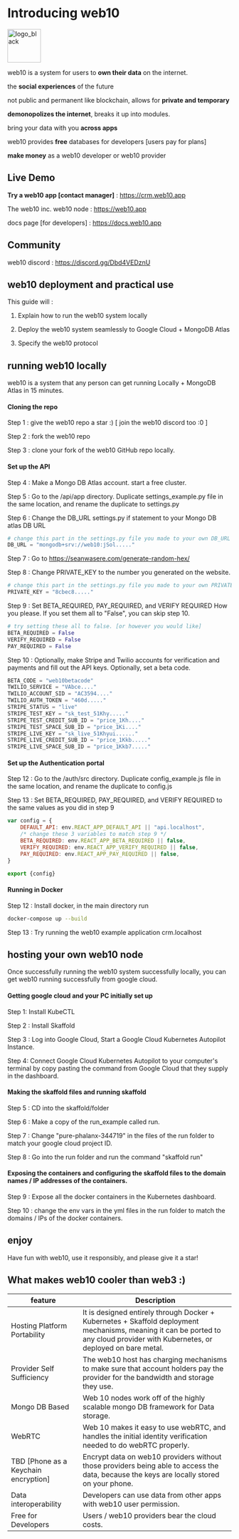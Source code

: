 # Introducing web10





<img src="auth\public\logo_blue.jpg" alt="logo_black" style="height:75px;" />



web10 is a system for users to **own their data** on the internet. 

the **social experiences** of the future

not public and permanent like blockchain, allows for **private and temporary**

**demonopolizes the internet**, breaks it up into modules.

bring your data with you **across apps**

web10 provides **free** databases for developers [users pay for plans]

**make money** as a web10 developer or web10 provider



## Live Demo

**Try a web10 app [contact manager]** : https://crm.web10.app

The web10 inc. web10 node : https://web10.app 

docs page [for developers] : https://docs.web10.app



## Community

web10 discord : https://discord.gg/Dbd4VEDznU



## web10 deployment and practical use

This guide will : 

1. Explain how to run the web10 system locally

2. Deploy the web10 system seamlessly to Google Cloud + MongoDB Atlas

3. Specify the web10 protocol

   

## running web10 locally

web10 is a system that any person can get running Locally + MongoDB Atlas in 15 minutes. 

#### Cloning the repo

Step 1 : give the web10 repo a star :) [ join the web10 discord too :0 ]

Step 2 : fork the web10 repo

Step 3 : clone your fork of the web10 GitHub repo locally.

#### Set up the API

Step 4 : Make a Mongo DB Atlas account. start a free cluster.

Step 5 : Go to the /api/app directory. Duplicate settings_example.py file in the same location, and rename the duplicate to settings.py

Step 6 : Change the DB_URL settings.py if statement to your Mongo DB atlas DB URL

```python
# change this part in the settings.py file you made to your own DB_URL
DB_URL = "mongodb+srv://web10:jSol....."
```

Step 7 : Go to https://seanwasere.com/generate-random-hex/

Step 8 : Change PRIVATE_KEY to the number you generated on the website.

```python
# change this part in the settings.py file you made to your own PRIVATE_KEY
PRIVATE_KEY = "8cbec8....."
```

Step 9 : Set BETA_REQUIRED, PAY_REQUIRED, and VERIFY REQUIRED How you please. If you set them all to "False", you can skip step 10.

```python
# try setting these all to false. [or however you would like]
BETA_REQUIRED = False
VERIFY_REQUIRED = False
PAY_REQUIRED = False
```

Step 10 : Optionally, make Stripe and Twilio accounts for verification and payments and fill out the API keys. Optionally, set a beta code.

```python
BETA_CODE = "web10betacode"
TWILIO_SERVICE = "VAbce...."
TWILIO_ACCOUNT_SID = "AC3594...."
TWILIO_AUTH_TOKEN = "460d....."
STRIPE_STATUS = "live"
STRIPE_TEST_KEY = "sk_test_51Khy....."
STRIPE_TEST_CREDIT_SUB_ID = "price_1Kh...."
STRIPE_TEST_SPACE_SUB_ID = "price_1Ki...."
STRIPE_LIVE_KEY = "sk_live_51Khyui......"
STRIPE_LIVE_CREDIT_SUB_ID = "price_1Kkb....."
STRIPE_LIVE_SPACE_SUB_ID = "price_1Kkb7....."  
```

#### Set up the Authentication portal

Step 12 : Go to the /auth/src directory. Duplicate config_example.js file in the same location, and rename the duplicate to config.js

Step 13 : Set BETA_REQUIRED, PAY_REQUIRED, and VERIFY REQUIRED to the same values as you did in step 9 

```javascript
var config = {
    DEFAULT_API: env.REACT_APP_DEFAULT_API || "api.localhost",
    /* change these 3 variables to match step 9 */
    BETA_REQUIRED: env.REACT_APP_BETA_REQUIRED || false,
    VERIFY_REQUIRED: env.REACT_APP_VERIFY_REQUIRED || false,
    PAY_REQUIRED: env.REACT_APP_PAY_REQUIRED || false,
}

export {config}
```

#### Running in Docker

Step 12 : Install docker, in the main directory run 

```bash
docker-compose up --build
```

Step 13 : Try running the web10 example application crm.localhost



## hosting your own web10 node

Once successfully running the web10 system successfully locally, you can get web10 running successfully from google cloud.

#### Getting google cloud and your PC initially set up

Step 1: Install KubeCTL

Step 2 : Install Skaffold

Step 3 : Log into Google Cloud, Start a Google Cloud Kubernetes Autopilot Instance.

Step 4: Connect Google Cloud Kubernetes Autopilot to your computer's terminal by copy pasting the command from Google Cloud that they supply in the dashboard.

#### Making the skaffold files and running skaffold

Step 5 : CD into the skaffold/folder

Step 6 : Make a copy of the run_example called run.

Step 7 : Change "pure-phalanx-344719" in the files of the run folder to match your google cloud project ID.

Step 8 : Go into the run folder and run the command "skaffold run"

#### Exposing the containers and configuring the skaffold files to the domain names / IP addresses of the containers.

Step 9 : Expose all the docker containers in the Kubernetes dashboard.

Step 10 : change the env vars in the yml files in the run folder to match the domains / IPs of the docker containers.

## enjoy

Have fun with web10, use it responsibly, and please give it a star!



## What makes web10 cooler than web3 :)

| feature                              | Description                                                  |
| ------------------------------------ | ------------------------------------------------------------ |
| Hosting Platform Portability         | It is designed entirely through Docker + Kubernetes + Skaffold deployment mechanisms, meaning it can be ported to any cloud provider with Kubernetes, or deployed on bare metal. |
| Provider Self Sufficiency            | The web10 host has charging mechanisms to make sure that account holders pay the provider for the bandwidth and storage they use. |
| Mongo DB Based                       | Web 10 nodes work off of the highly scalable mongo DB framework for Data storage. |
| WebRTC                               | Web 10 makes it easy to use webRTC, and handles the initial identity verification needed to do webRTC properly. |
| TBD [Phone as a Keychain encryption] | Encrypt data on web10 providers without those providers being able to access the data, because the keys are locally stored on your phone. |
| Data interoperability                | Developers can use data from other apps with web10 user permission. |
| Free for Developers                  | Users / web10 providers bear the cloud costs.                |
